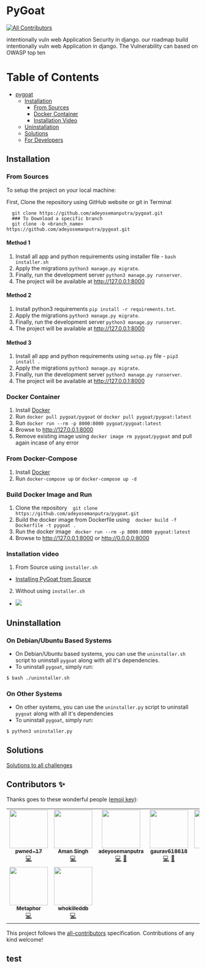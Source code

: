 # PyGoat
<!-- ALL-CONTRIBUTORS-BADGE:START - Do not remove or modify this section -->
[![All Contributors](https://img.shields.io/badge/all_contributors-9-orange.svg?style=flat-square)](#contributors-)
<!-- ALL-CONTRIBUTORS-BADGE:END -->

intentionally vuln web Application Security in django.
our roadmap build intentionally vuln web Application in django. The Vulnerability can based on OWASP top ten
<br>

Table of Contents
=================

* [pygoat](#pygoat)
   * [Installation](#installation)
      * [From Sources](#from-sources)
      * [Docker Container](#docker-container)
      * [Installation Video](#installation-video)
   * [Uninstallation](#uninstallation)
   * [Solutions](/Solutions/solution.md)
   * [For Developers](/docs/dev_guide.md)

## Installation

### From Sources

To setup the project on your local machine:
<br>

First, Clone the repository using GitHub website or git in Terminal
```
  git clone https://github.com/adeyosemanputra/pygoat.git
  ### To Download a specific branch
  git clone -b <branch_name> https://github.com/adeyosemanputra/pygoat.git
```

#### Method 1

1. Install all app and python requirements using installer file - `bash installer.sh`
2. Apply the migrations `python3 manage.py migrate`.<br>
3. Finally, run the development server `python3 manage.py runserver`.<br>
4. The project will be available at <http://127.0.0.1:8000> 

#### Method 2

1. Install python3 requirements `pip install -r requirements.txt`.<br> 
2. Apply the migrations `python3 manage.py migrate`.<br>
3. Finally, run the development server `python3 manage.py runserver`.<br>
4. The project will be available at <http://127.0.0.1:8000> 

#### Method 3

1. Install all app and python requirements using `setup.py` file - `pip3 install .`
2. Apply the migrations `python3 manage.py migrate`.<br>
3. Finally, run the development server `python3 manage.py runserver`.<br>
4. The project will be available at <http://127.0.0.1:8000> 

### Docker Container
1. Install [Docker](https://www.docker.com)
2. Run `docker pull pygoat/pygoat` or `docker pull pygoat/pygoat:latest`
3. Run `docker run --rm -p 8000:8000 pygoat/pygoat:latest`
4. Browse to <http://127.0.0.1:8000> 
5. Remove existing image using `docker image rm pygoat/pygoat` and pull again incase of any error

### From Docker-Compose 
1. Install [Docker](https://www.docker.com)
2. Run `docker-compose up` or `docker-compose up -d`

### Build Docker Image and Run
1. Clone the repository  &ensp; `git clone https://github.com/adeyosemanputra/pygoat.git` 
2. Build the docker image from Dockerfile using &ensp; `docker build -f Dockerfile -t pygoat .`
3. Run the docker image &ensp;`docker run --rm -p 8000:8000 pygoat:latest`
4. Browse to <http://127.0.0.1:8000> or <http://0.0.0.0:8000> 

### Installation video 

1. From Source using `installer.sh`
 - [Installing PyGoat from Source](https://www.youtube.com/watch?v=7bYBJXG3FRQ)
2. Without using `installer.sh`
 - [![](http://img.youtube.com/vi/rfzQiMeiwso/0.jpg)](http://www.youtube.com/watch?v=rfzQiMeiwso "Installation Pygoat")

## Uninstallation

### On Debian/Ubuntu Based Systems
- On Debian/Ubuntu based systems, you can use the `uninstaller.sh` script to uninstall `pygoat` along with all it's dependencies.
- To uninstall `pygoat`, simply run:
```bash
$ bash ./uninstaller.sh
```

### On Other Systems
- On other systems, you can use the `uninstaller.py` script to uninstall `pygoat` along with all it's dependencies
- To uninstall `pygoat`, simply run:
```bash
$ python3 uninstaller.py
```

## Solutions 
<a href="/Solutions/solution.md">Solutions to all challenges</a>

## Contributors ✨

Thanks goes to these wonderful people ([emoji key](https://allcontributors.org/docs/en/emoji-key)):

<!-- ALL-CONTRIBUTORS-LIST:START - Do not remove or modify this section -->
<!-- prettier-ignore-start -->
<!-- markdownlint-disable -->
<table>
  <tr>
    <td align="center"><a href="https://github.com/pwned-17"><img src="https://avatars.githubusercontent.com/u/61360833?v=4?s=100" width="100px;" alt=""/><br /><sub><b>pwned-17</b></sub></a><br /><a href="https://github.com/adeyosemanputra/pygoat/commits?author=pwned-17" title="Code">💻</a></td>
    <td align="center"><a href="https://github.com/prince-7"><img src="https://avatars.githubusercontent.com/u/53997924?v=4?s=100" width="100px;" alt=""/><br /><sub><b>Aman Singh</b></sub></a><br /><a href="https://github.com/adeyosemanputra/pygoat/commits?author=prince-7" title="Code">💻</a></td>
    <td align="center"><a href="https://github.com/adeyosemanputra"><img src="https://avatars.githubusercontent.com/u/24958168?v=4?s=100" width="100px;" alt=""/><br /><sub><b>adeyosemanputra</b></sub></a><br /><a href="https://github.com/adeyosemanputra/pygoat/commits?author=adeyosemanputra" title="Code">💻</a> <a href="https://github.com/adeyosemanputra/pygoat/commits?author=adeyosemanputra" title="Documentation">📖</a></td>
    <td align="center"><a href="https://github.com/gaurav618618"><img src="https://avatars.githubusercontent.com/u/29380890?v=4?s=100" width="100px;" alt=""/><br /><sub><b>gaurav618618</b></sub></a><br /><a href="https://github.com/adeyosemanputra/pygoat/commits?author=gaurav618618" title="Code">💻</a> <a href="https://github.com/adeyosemanputra/pygoat/commits?author=gaurav618618" title="Documentation">📖</a></td>
    <td align="center"><a href="https://github.com/kUSHAL0601"><img src="https://avatars.githubusercontent.com/u/29600964?v=4?s=100" width="100px;" alt=""/><br /><sub><b>MajAK</b></sub></a><br /><a href="https://github.com/adeyosemanputra/pygoat/commits?author=kUSHAL0601" title="Code">💻</a></td>
    <td align="center"><a href="https://github.com/JustinDPerkins"><img src="https://avatars.githubusercontent.com/u/60413733?v=4?s=100" width="100px;" alt=""/><br /><sub><b>JustinPerkins</b></sub></a><br /><a href="https://github.com/adeyosemanputra/pygoat/commits?author=JustinDPerkins" title="Code">💻</a></td>
    <td align="center"><a href="https://github.com/Hkakashi"><img src="https://avatars.githubusercontent.com/u/43193113?v=4?s=100" width="100px;" alt=""/><br /><sub><b>Liu Peng</b></sub></a><br /><a href="https://github.com/adeyosemanputra/pygoat/commits?author=Hkakashi" title="Code">💻</a></td>
  </tr>
  <tr>
    <td align="center"><a href="https://github.com/RupakBiswas-2304"><img src="https://avatars.githubusercontent.com/u/75058161?v=4?s=100" width="100px;" alt=""/><br /><sub><b>Metaphor</b></sub></a><br /><a href="https://github.com/adeyosemanputra/pygoat/commits?author=RupakBiswas-2304" title="Code">💻</a></td>
    <td align="center"><a href="https://whokilleddb.github.io"><img src="https://avatars.githubusercontent.com/u/56482137?v=4?s=100" width="100px;" alt=""/><br /><sub><b>whokilleddb</b></sub></a><br /><a href="https://github.com/adeyosemanputra/pygoat/commits?author=whokilleddb" title="Code">💻</a></td>
  </tr>
</table>

<!-- markdownlint-restore -->
<!-- prettier-ignore-end -->

<!-- ALL-CONTRIBUTORS-LIST:END -->

This project follows the [all-contributors](https://github.com/all-contributors/all-contributors) specification. Contributions of any kind welcome!

## test
